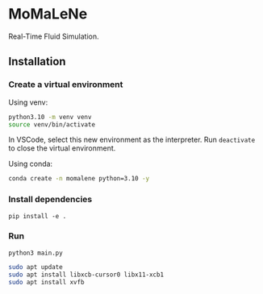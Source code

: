# MoMaLeNe

Real-Time Fluid Simulation.

## Installation

### Create a virtual environment
Using venv:
```bash
python3.10 -m venv venv
source venv/bin/activate
```
In VSCode, select this new environment as the interpreter. 
Run `deactivate` to close the virtual environment.

Using conda:
```bash
conda create -n momalene python=3.10 -y
```

### Install dependencies
```
pip install -e .
```

### Run
```
python3 main.py
```

```bash
sudo apt update
sudo apt install libxcb-cursor0 libx11-xcb1
sudo apt install xvfb
```